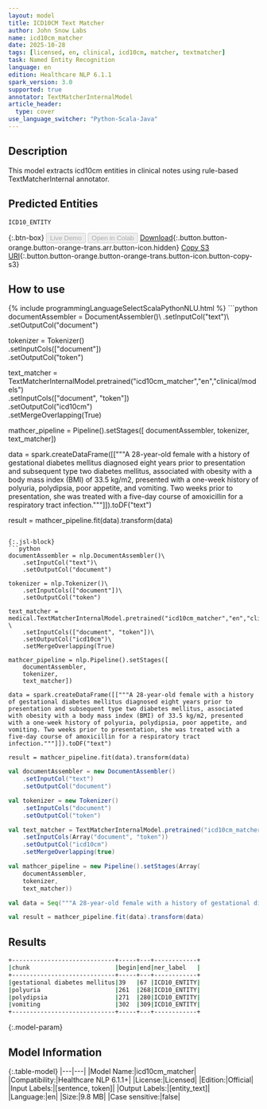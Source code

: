 ```yaml
---
layout: model
title: ICD10CM Text Matcher
author: John Snow Labs
name: icd10cm_matcher
date: 2025-10-28
tags: [licensed, en, clinical, icd10cm, matcher, textmatcher]
task: Named Entity Recognition
language: en
edition: Healthcare NLP 6.1.1
spark_version: 3.0
supported: true
annotator: TextMatcherInternalModel
article_header:
  type: cover
use_language_switcher: "Python-Scala-Java"
---
```


## Description

This model extracts icd10cm entities in clinical notes using rule-based TextMatcherInternal annotator.

## Predicted Entities

`ICD10_ENTITY`

{:.btn-box}
<button class="button button-orange" disabled>Live Demo</button>
<button class="button button-orange" disabled>Open in Colab</button>
[Download](https://s3.amazonaws.com/auxdata.johnsnowlabs.com/clinical/models/icd10cm_matcher_en_6.1.1_3.0_1761674746255.zip){:.button.button-orange.button-orange-trans.arr.button-icon.hidden}
[Copy S3 URI](s3://auxdata.johnsnowlabs.com/clinical/models/icd10cm_matcher_en_6.1.1_3.0_1761674746255.zip){:.button.button-orange.button-orange-trans.button-icon.button-copy-s3}

## How to use



<div class="tabs-box" markdown="1">
{% include programmingLanguageSelectScalaPythonNLU.html %}
```python
 documentAssembler = DocumentAssembler()\
    .setInputCol("text")\
    .setOutputCol("document")

tokenizer = Tokenizer()\
    .setInputCols(["document"])\
    .setOutputCol("token")

text_matcher = TextMatcherInternalModel.pretrained("icd10cm_matcher","en","clinical/models") \
    .setInputCols(["document", "token"])\
    .setOutputCol("icd10cm")\
    .setMergeOverlapping(True)

mathcer_pipeline = Pipeline().setStages([
    documentAssembler,
    tokenizer,
    text_matcher])

data = spark.createDataFrame([["""A 28-year-old female with a history of gestational diabetes mellitus diagnosed eight years prior to presentation and subsequent type two diabetes mellitus, associated with obesity with a body mass index (BMI) of 33.5 kg/m2, presented with a one-week history of polyuria, polydipsia, poor appetite, and vomiting. Two weeks prior to presentation, she was treated with a five-day course of amoxicillin for a respiratory tract infection."""]]).toDF("text")

result = mathcer_pipeline.fit(data).transform(data)
```

{:.jsl-block}
```python
documentAssembler = nlp.DocumentAssembler()\
    .setInputCol("text")\
    .setOutputCol("document")

tokenizer = nlp.Tokenizer()\
    .setInputCols(["document"])\
    .setOutputCol("token")

text_matcher = medical.TextMatcherInternalModel.pretrained("icd10cm_matcher","en","clinical/models") \
    .setInputCols(["document", "token"])\
    .setOutputCol("icd10cm")\
    .setMergeOverlapping(True)

mathcer_pipeline = nlp.Pipeline().setStages([
    documentAssembler,
    tokenizer,
    text_matcher])

data = spark.createDataFrame([["""A 28-year-old female with a history of gestational diabetes mellitus diagnosed eight years prior to presentation and subsequent type two diabetes mellitus, associated with obesity with a body mass index (BMI) of 33.5 kg/m2, presented with a one-week history of polyuria, polydipsia, poor appetite, and vomiting. Two weeks prior to presentation, she was treated with a five-day course of amoxicillin for a respiratory tract infection."""]]).toDF("text")

result = mathcer_pipeline.fit(data).transform(data)
```
```scala
val documentAssembler = new DocumentAssembler()
    .setInputCol("text")
    .setOutputCol("document")

val tokenizer = new Tokenizer()
    .setInputCols("document")
    .setOutputCol("token")

val text_matcher = TextMatcherInternalModel.pretrained("icd10cm_matcher","en","clinical/models")
    .setInputCols(Array("document", "token"))
    .setOutputCol("icd10cm")
    .setMergeOverlapping(true)

val mathcer_pipeline = new Pipeline().setStages(Array(
    documentAssembler,
    tokenizer,
    text_matcher))

val data = Seq("""A 28-year-old female with a history of gestational diabetes mellitus diagnosed eight years prior to presentation and subsequent type two diabetes mellitus, associated with obesity with a body mass index (BMI) of 33.5 kg/m2, presented with a one-week history of polyuria, polydipsia, poor appetite, and vomiting. Two weeks prior to presentation, she was treated with a five-day course of amoxicillin for a respiratory tract infection.""").toDF("text")

val result = mathcer_pipeline.fit(data).transform(data)
```
</div>

## Results

```bash
+-----------------------------+-----+---+------------+
|chunk                        |begin|end|ner_label   |
+-----------------------------+-----+---+------------+
|gestational diabetes mellitus|39   |67 |ICD10_ENTITY|
|polyuria                     |261  |268|ICD10_ENTITY|
|polydipsia                   |271  |280|ICD10_ENTITY|
|vomiting                     |302  |309|ICD10_ENTITY|
+-----------------------------+-----+---+------------+

```

{:.model-param}
## Model Information

{:.table-model}
|---|---|
|Model Name:|icd10cm_matcher|
|Compatibility:|Healthcare NLP 6.1.1+|
|License:|Licensed|
|Edition:|Official|
|Input Labels:|[sentence, token]|
|Output Labels:|[entity_text]|
|Language:|en|
|Size:|9.8 MB|
|Case sensitive:|false|